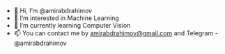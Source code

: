 - 👋 Hi, I’m @amirabdrahimov
- 👀 I’m interested in Machine Learning
- 🌱 I’m currently learning Computer Vision 
- 📫 You can contact me by amirabdrahimov@gmail.com and Telegram - @amirabdrahimov

<!---
amirabdrahimov/amirabdrahimov is a ✨ special ✨ repository because its `README.md` (this file) appears on your GitHub profile.
You can click the Preview link to take a look at your changes.
--->
